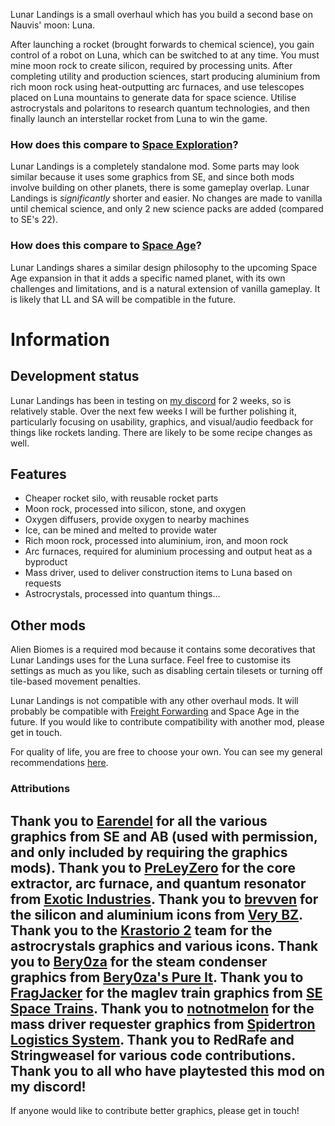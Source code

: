 Lunar Landings is a small overhaul which has you build a second base on Nauvis' moon: Luna.

After launching a rocket (brought forwards to chemical science), you gain control of a robot on Luna, which can be switched to at any time. You must mine moon rock to create silicon, required by processing units. After completing utility and production sciences, start producing aluminium from rich moon rock using heat-outputting arc furnaces, and use telescopes placed on Luna mountains to generate data for space science. Utilise astrocrystals and polaritons to research quantum technologies, and then finally launch an interstellar rocket from Luna to win the game.

### How does this compare to [Space Exploration](https://mods.factorio.com/mod/space-exploration)?
Lunar Landings is a completely standalone mod. Some parts may look similar because it uses some graphics from SE, and since both mods involve building on other planets, there is some gameplay overlap.
Lunar Landings is _significantly_ shorter and easier. No changes are made to vanilla until chemical science, and only 2 new science packs are added (compared to SE's 22).

### How does this compare to [Space Age](https://factorio.com/blog/post/fff-373)?
Lunar Landings shares a similar design philosophy to the upcoming Space Age expansion in that it adds a specific named planet, with its own challenges and limitations, and is a natural extension of vanilla gameplay. It is likely that LL and SA will be compatible in the future.

# Information

## Development status
Lunar Landings has been in testing on [my discord](https://discord.gg/pkJc4v9nfT) for 2 weeks, so is relatively stable. Over the next few weeks I will be further polishing it, particularly focusing on usability, graphics, and visual/audio feedback for things like rockets landing. There are likely to be some recipe changes as well.

## Features
- Cheaper rocket silo, with reusable rocket parts
- Moon rock, processed into silicon, stone, and oxygen
- Oxygen diffusers, provide oxygen to nearby machines
- Ice, can be mined and melted to provide water
- Rich moon rock, processed into aluminium, iron, and moon rock
- Arc furnaces, required for aluminium processing and output heat as a byproduct
- Mass driver, used to deliver construction items to Luna based on requests
- Astrocrystals, processed into quantum things...

## Other mods
Alien Biomes is a required mod because it contains some decoratives that Lunar Landings uses for the Luna surface. Feel free to customise its settings as much as you like, such as disabling certain tilesets or turning off tile-based movement penalties.

Lunar Landings is not compatible with any other overhaul mods. It will probably be compatible with [Freight Forwarding](https://mods.factorio.com/mod/FreightForwarding) and Space Age in the future. If you would like to contribute compatibility with another mod, please get in touch.

For quality of life, you are free to choose your own. You can see my general recommendations [here](https://mods.factorio.com/mod/X-QoL).

### Attributions
Thank you to [Earendel](https://mods.factorio.com/user/Earendel) for all the various graphics from SE and AB (used with permission, and only included by requiring the graphics mods).
Thank you to [PreLeyZero](https://mods.factorio.com/user/PreLeyZero) for the core extractor, arc furnace, and quantum resonator from [Exotic Industries](https://mods.factorio.com/mod/exotic-industries).
Thank you to [brevven](https://mods.factorio.com/user/brevven) for the silicon and aluminium icons from [Very BZ](https://mods.factorio.com/mod/bzvery).
Thank you to the [Krastorio 2](https://mods.factorio.com/mod/Krastorio2) team for the astrocrystals graphics and various icons.
Thank you to [Bery0za](https://mods.factorio.com/user/Bery0za) for the steam condenser graphics from [Bery0za's Pure It](https://mods.factorio.com/mod/bery0zas-pure-it).
Thank you to [FragJacker](https://mods.factorio.com/user/FragJacker) for the maglev train graphics from [SE Space Trains](https://mods.factorio.com/mod/se-space-trains).
Thank you to [notnotmelon](https://mods.factorio.com/user/notnotmelon) for the mass driver requester graphics from [Spidertron Logistics System](https://mods.factorio.com/mod/spidertron-logistics).
Thank you to RedRafe and Stringweasel for various code contributions.
Thank you to all who have playtested this mod on my discord!
---
If anyone would like to contribute better graphics, please get in touch!
